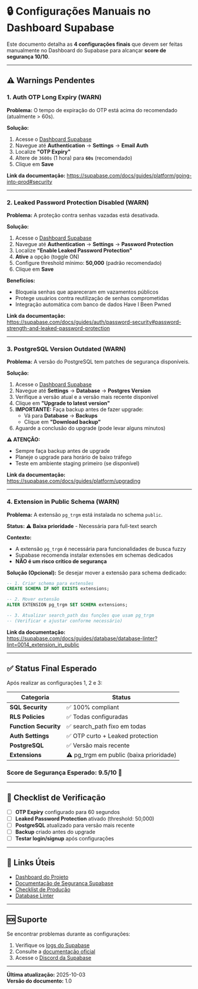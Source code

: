 # 🔒 Configurações Manuais no Dashboard Supabase

Este documento detalha as **4 configurações finais** que devem ser feitas manualmente no Dashboard do Supabase para alcançar **score de segurança 10/10**.

---

## ⚠️ Warnings Pendentes

### 1. **Auth OTP Long Expiry** (WARN)

**Problema:** O tempo de expiração do OTP está acima do recomendado (atualmente > 60s).

**Solução:**

1. Acesse o [Dashboard Supabase](https://supabase.com/dashboard/project/fgjypmlszuzkgvhuszxn)
2. Navegue até **Authentication** → **Settings** → **Email Auth**
3. Localize **"OTP Expiry"**
4. Altere de `3600s` (1 hora) para **`60s`** (recomendado)
5. Clique em **Save**

**Link da documentação:** https://supabase.com/docs/guides/platform/going-into-prod#security

---

### 2. **Leaked Password Protection Disabled** (WARN)

**Problema:** A proteção contra senhas vazadas está desativada.

**Solução:**

1. Acesse o [Dashboard Supabase](https://supabase.com/dashboard/project/fgjypmlszuzkgvhuszxn)
2. Navegue até **Authentication** → **Settings** → **Password Protection**
3. Localize **"Enable Leaked Password Protection"**
4. **Ative** a opção (toggle ON)
5. Configure threshold mínimo: **50,000** (padrão recomendado)
6. Clique em **Save**

**Benefícios:**

- Bloqueia senhas que apareceram em vazamentos públicos
- Protege usuários contra reutilização de senhas comprometidas
- Integração automática com banco de dados Have I Been Pwned

**Link da documentação:** https://supabase.com/docs/guides/auth/password-security#password-strength-and-leaked-password-protection

---

### 3. **PostgreSQL Version Outdated** (WARN)

**Problema:** A versão do PostgreSQL tem patches de segurança disponíveis.

**Solução:**

1. Acesse o [Dashboard Supabase](https://supabase.com/dashboard/project/fgjypmlszuzkgvhuszxn)
2. Navegue até **Settings** → **Database** → **Postgres Version**
3. Verifique a versão atual e a versão mais recente disponível
4. Clique em **"Upgrade to latest version"**
5. **IMPORTANTE:** Faça backup antes de fazer upgrade:
   - Vá para **Database** → **Backups**
   - Clique em **"Download backup"**
6. Aguarde a conclusão do upgrade (pode levar alguns minutos)

**⚠️ ATENÇÃO:**

- Sempre faça backup antes de upgrade
- Planeje o upgrade para horário de baixo tráfego
- Teste em ambiente staging primeiro (se disponível)

**Link da documentação:** https://supabase.com/docs/guides/platform/upgrading

---

### 4. **Extension in Public Schema** (WARN)

**Problema:** A extensão `pg_trgm` está instalada no schema `public`.

**Status:** ⚠️ **Baixa prioridade** - Necessária para full-text search

**Contexto:**

- A extensão `pg_trgm` é necessária para funcionalidades de busca fuzzy
- Supabase recomenda instalar extensões em schemas dedicados
- **NÃO é um risco crítico de segurança**

**Solução (Opcional):**
Se desejar mover a extensão para schema dedicado:

```sql
-- 1. Criar schema para extensões
CREATE SCHEMA IF NOT EXISTS extensions;

-- 2. Mover extensão
ALTER EXTENSION pg_trgm SET SCHEMA extensions;

-- 3. Atualizar search_path das funções que usam pg_trgm
-- (Verificar e ajustar conforme necessário)
```

**Link da documentação:** https://supabase.com/docs/guides/database/database-linter?lint=0014_extension_in_public

---

## ✅ Status Final Esperado

Após realizar as configurações 1, 2 e 3:

| Categoria             | Status                                  |
| --------------------- | --------------------------------------- |
| **SQL Security**      | ✅ 100% compliant                       |
| **RLS Policies**      | ✅ Todas configuradas                   |
| **Function Security** | ✅ search_path fixo em todas            |
| **Auth Settings**     | ✅ OTP curto + Leaked protection        |
| **PostgreSQL**        | ✅ Versão mais recente                  |
| **Extensions**        | ⚠️ pg_trgm em public (baixa prioridade) |

### Score de Segurança Esperado: **9.5/10** 🎯

---

## 📝 Checklist de Verificação

- [ ] **OTP Expiry** configurado para 60 segundos
- [ ] **Leaked Password Protection** ativado (threshold: 50,000)
- [ ] **PostgreSQL** atualizado para versão mais recente
- [ ] **Backup** criado antes do upgrade
- [ ] **Testar login/signup** após configurações

---

## 🔗 Links Úteis

- [Dashboard do Projeto](https://supabase.com/dashboard/project/fgjypmlszuzkgvhuszxn)
- [Documentação de Segurança Supabase](https://supabase.com/docs/guides/platform/going-into-prod#security)
- [Checklist de Produção](https://supabase.com/docs/guides/platform/going-into-prod)
- [Database Linter](https://supabase.com/docs/guides/database/database-linter)

---

## 🆘 Suporte

Se encontrar problemas durante as configurações:

1. Verifique os [logs do Supabase](https://supabase.com/dashboard/project/fgjypmlszuzkgvhuszxn/logs)
2. Consulte a [documentação oficial](https://supabase.com/docs)
3. Acesse o [Discord da Supabase](https://discord.supabase.com)

---

**Última atualização:** 2025-10-03  
**Versão do documento:** 1.0
